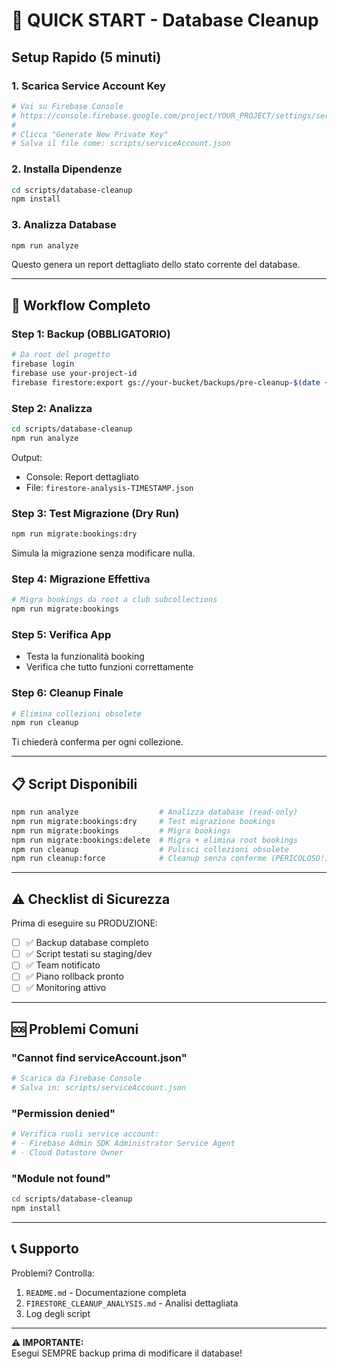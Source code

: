 # 🎯 QUICK START - Database Cleanup

## Setup Rapido (5 minuti)

### 1. Scarica Service Account Key
```bash
# Vai su Firebase Console
# https://console.firebase.google.com/project/YOUR_PROJECT/settings/serviceaccounts
# 
# Clicca "Generate New Private Key"
# Salva il file come: scripts/serviceAccount.json
```

### 2. Installa Dipendenze
```bash
cd scripts/database-cleanup
npm install
```

### 3. Analizza Database
```bash
npm run analyze
```

Questo genera un report dettagliato dello stato corrente del database.

---

## 🚀 Workflow Completo

### Step 1: Backup (OBBLIGATORIO)
```bash
# Da root del progetto
firebase login
firebase use your-project-id
firebase firestore:export gs://your-bucket/backups/pre-cleanup-$(date +%Y%m%d)
```

### Step 2: Analizza
```bash
cd scripts/database-cleanup
npm run analyze
```

Output:
- Console: Report dettagliato
- File: `firestore-analysis-TIMESTAMP.json`

### Step 3: Test Migrazione (Dry Run)
```bash
npm run migrate:bookings:dry
```

Simula la migrazione senza modificare nulla.

### Step 4: Migrazione Effettiva
```bash
# Migra bookings da root a club subcollections
npm run migrate:bookings
```

### Step 5: Verifica App
- Testa la funzionalità booking
- Verifica che tutto funzioni correttamente

### Step 6: Cleanup Finale
```bash
# Elimina collezioni obsolete
npm run cleanup
```

Ti chiederà conferma per ogni collezione.

---

## 📋 Script Disponibili

```bash
npm run analyze                  # Analizza database (read-only)
npm run migrate:bookings:dry     # Test migrazione bookings
npm run migrate:bookings         # Migra bookings
npm run migrate:bookings:delete  # Migra + elimina root bookings
npm run cleanup                  # Pulisci collezioni obsolete
npm run cleanup:force            # Cleanup senza conferme (PERICOLOSO!)
```

---

## ⚠️ Checklist di Sicurezza

Prima di eseguire su PRODUZIONE:

- [ ] ✅ Backup database completo
- [ ] ✅ Script testati su staging/dev
- [ ] ✅ Team notificato
- [ ] ✅ Piano rollback pronto
- [ ] ✅ Monitoring attivo

---

## 🆘 Problemi Comuni

### "Cannot find serviceAccount.json"
```bash
# Scarica da Firebase Console
# Salva in: scripts/serviceAccount.json
```

### "Permission denied"
```bash
# Verifica ruoli service account:
# - Firebase Admin SDK Administrator Service Agent
# - Cloud Datastore Owner
```

### "Module not found"
```bash
cd scripts/database-cleanup
npm install
```

---

## 📞 Supporto

Problemi? Controlla:
1. `README.md` - Documentazione completa
2. `FIRESTORE_CLEANUP_ANALYSIS.md` - Analisi dettagliata
3. Log degli script

---

**⚠️ IMPORTANTE:**  
Esegui SEMPRE backup prima di modificare il database!

